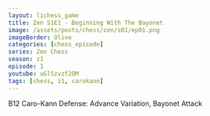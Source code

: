 ```yaml
---
layout: lichess_game
title: Zen S1E1 - Beginning With The Bayonet
image: /assets/posts/chess/zen/s01/ep01.png
imageBorder: Olive
categories: [chess_episode]
series: Zen Chess
season: z1
episode: 1
youtube: uGl5zvzf2OM
tags: [chess, z1, carokann]
---
```


B12 Caro-Kann Defense: Advance Variation, Bayonet Attack

<script type="text/javascript">
amzn_assoc_tracking_id = "farraway-20";
amzn_assoc_ad_mode = "manual";
amzn_assoc_ad_type = "smart";
amzn_assoc_marketplace = "amazon";
amzn_assoc_region = "US";
amzn_assoc_design = "enhanced_links";
amzn_assoc_asins = "B00TBCCPN8";
amzn_assoc_placement = "adunit";
amzn_assoc_linkid = "31b4c0ff8907c4f1fc3f24d2aa327914";
</script>
<script src="//z-na.amazon-adsystem.com/widgets/onejs?MarketPlace=US"></script>


